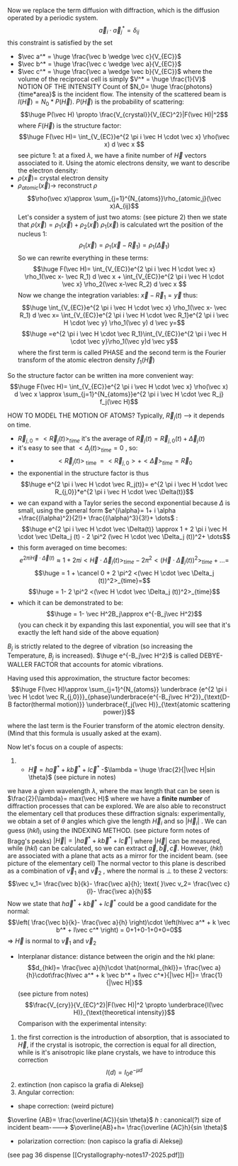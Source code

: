 Now we replace the term diffusion with diffraction, which is the diffusion operated by a periodic system.
$$\vec a_i\cdot \vec a_j^*= \delta _{ij}$$
this constraint is satisfied by the set
- $\vec a^* = \huge \frac{\vec b \wedge \vec c}{V_{EC}}$
- $\vec b^* = \huge \frac{\vec c \wedge \vec a}{V_{EC}}$
- $\vec c^* = \huge \frac{\vec a \wedge \vec b}{V_{EC}}$
where the volume of the reciprocal cell is simply $V^* = \huge \frac{1}{V}$ 
NOTION OF THE INTENSITY
Count of $N_0= \huge \frac{photons}{time*area}$ is the incident flow. The intensity of the scattered beam is $I(\vec H)=N_0*P(\vec H)$. 
$P(\vec H)$ is the probability of scattering:
$$\huge P(\vec H) \propto \frac{V_{crystal}}{V_{EC}^2}|F(\vec H)|^2$$where $F(\vec H)$ is the structure factor: $$\huge F(\vec H)= \int_{V_{EC}}e^{2 \pi i \vec H \cdot \vec x} \rho(\vec x) d \vec x $$
see picture 1: at a fixed $\lambda$, we have a finite number of $\vec H$ vectors associated to it.
Using the atomic electrons density, we want to describe the electron density:
- $\rho(\vec x)=$ crystal electron density
- $\rho_{atomic}(\vec x)\rightarrow$ reconstruct $\rho$ 
$$\rho(\vec x)\approx \sum_{j=1}^{N_{atoms}}\rho_{atomic,j}(\vec x)A_{ij}$$
Let's consider a system of just two atoms:
(see picture 2)
then we state that $\rho(\vec x)= \rho_1(\vec x)+ \rho_2(\vec x)$ 
$\rho_1(\vec x)$ is calculated wrt the position of the nucleus 1: $$\rho_1(\vec x)= \rho_1(\vec x- \vec R_1)= \rho_1(\vec \Delta_1)$$
So we can rewrite everything in these terms: $$\huge F(\vec H)= \int_{V_{EC}}e^{2 \pi i \vec H \cdot \vec x} \rho_1(\vec x- \vec R_1) d \vec x + \int_{V_{EC}}e^{2 \pi i \vec H \cdot \vec x} \rho_2(\vec x-\vec R_2) d \vec x  $$Now we change the integration variables: $\vec x - \vec R_1= \vec y$ thus: $$\huge \int_{V_{EC}}e^{2 \pi i \vec H \cdot \vec x} \rho_1(\vec x- \vec R_1) d \vec x= \int_{V_{EC}}e^{2 \pi i \vec H \cdot \vec R_1}e^{2 \pi i \vec H \cdot \vec y} \rho_1(\vec y) d \vec y=$$
$$\huge =e^{2 \pi i \vec H \cdot \vec R_1}\int_{V_{EC}}e^{2 \pi i \vec H \cdot \vec y}\rho_1(\vec y)d \vec y$$
where the first term is called PHASE and the second term is the Fourier transform of the atomic electron density $f_1(\vec H)$

So the structure factor can be written ina more convenient way: $$\huge F(\vec H)= \int_{V_{EC}}e^{2 \pi i \vec H \cdot \vec x} \rho(\vec x) d \vec x \approx \sum_{j=1}^{N_{atoms}}e^{2 \pi i \vec H \cdot \vec R_j} f_j(\vec H)$$

HOW TO MODEL THE MOTION OF ATOMS? Typically, $\vec R_j (t)$ --> it depends on time. 
- $\vec R_{j,0}= <\vec R_{j}(t)>_{time}$ it's the average of $\vec R_j (t)=\vec R_{j,0} (t)+ \vec \Delta_j (t)$
- it's easy to see that $<\Delta_j(t)>_{time}=0$ , so:
- $$<\vec R_{j}(t)>_{\text{ time }} = <\vec R_{j,0}>+<\vec \Delta>_{time} = \vec R_{0} $$
- the exponential in the structure factor is thus $$\huge e^{2 \pi i \vec H \cdot \vec R_j(t)}= e^{2 \pi i \vec H \cdot \vec R_{j,0}}*e^{2 \pi i \vec H \cdot \vec \Delta(t)}$$
- we can expand with a Taylor series the second exponential because $\Delta$ is small, using the general form $e^{i\alpha}= 1+ i \alpha +\frac{(i\alpha)^2}{2!}+ \frac{(i\alpha)^3}{3!}+ \dots$  : $$\huge e^{2 \pi i \vec H \cdot \vec \Delta(t)} \approx 1 + 2 \pi i \vec H \cdot \vec \Delta_j (t) - 2 \pi^2 (\vec H \cdot \vec \Delta_j (t))^2+ \dots$$
- this form averaged on time becomes: $$e^{2 \pi i \vec H \cdot \vec \Delta(t)} \approx 1 + 2 \pi i <\vec H \cdot \vec \Delta_j (t)>_{time} - 2 \pi^2 <(\vec H \cdot \vec \Delta_j (t))^2>_{time}+ \dots = $$
$$\huge = 1 + \cancel 0 + 2 \pi^2 <(\vec H \cdot \vec \Delta_j (t))^2>_{time}=$$
$$\huge = 1- 2 \pi^2 <(\vec H \cdot \vec \Delta_j (t))^2>_{time}$$
- which it can be demonstrated to be: $$\huge = 1- \vec H^2B_j\approx e^{-B_j\vec H^2}$$
(you can check it by expanding this last exponential, you will see that it's exactly the left hand side of the above equation)

$B_j$ is strictly related to the degree of vibration (so increasing the Temperature, $B_j$ is increased).
$\huge e^{-B_j\vec H^2}$ is called DEBYE-WALLER FACTOR that accounts for atomic vibrations.

Having used this approximation, the structure factor becomes: $$\huge F(\vec H)\approx \sum_{j=1}^{N_{atoms}} \underbrace {e^{2 \pi i \vec H \cdot \vec R_{j,0}}}_{phase}\underbrace{e^{-B_j\vec H^2}}_{\text{D-B factor(thermal motion)}} \underbrace{f_j(\vec H)}_{\text{atomic scattering power}}$$

where the last term is the Fourier transform of the atomic electron density.
(Mind that this formula is usually asked at the exam).

Now let's focus on a couple of aspects:
1) -   $\vec H = h\vec a^* + k \vec b^* + l\vec c^*$ 
   -$\lambda = \huge \frac{2}{|\vec H|sin \theta}$ 
(see picture in notes)

we have a given wavelength $\lambda$, where the max length that can be seen is $\frac{2}{\lambda}= max(\vec H)$ where we have a **finite number** of diffraction processes that can be explored. We are also able to reconstruct the elementary cell that produces these diffraction signals: experimentally, we obtain a set of $\theta$ angles which give the length $\vec H_i$ and so $|\vec H_i|$ . We can guess $(hkl)_i$ using the INDEXING METHOD.
(see picture form notes of Bragg's peaks)
$|\vec H| = |h\vec a^* + k \vec b^* + l\vec c^*|$ where $|\vec H|$ can be measured, while $(hkl)$ can be calculated, so we can extract $\vec a, \vec b, \vec c$. However, $(hkl)$ are associated with a plane that acts as a mirror for the incident beam.
(see picture of the elementary cell) 
The normal vector to this plane is described as a combination of $\vec v_1$ and $\vec v_2$ , where the normal is $\perp$ to these 2 vectors: $$\vec v_1= \frac{\vec b}{k}- \frac{\vec a}{h}; \text{ }\vec v_2= \frac{\vec c}{l}- \frac{\vec a}{h}$$
Now we state that  $h\vec a^* + k \vec b^* + l\vec c^*$ could be a good candidate for the normal:
$$\left( \frac{\vec b}{k}- \frac{\vec a}{h} \right)\cdot \left(h\vec a^* + k \vec b^* + l\vec c^* \right) = 0+1+0-1+0+0=0$$
$\Rightarrow$ $\vec H$ is normal to $\vec v_1$ and $\vec v_2$ 

- Interplanar distance: distance between the origin and the hkl plane: $$d_{hkl}= \frac{\vec a}{h}\cdot \hat{normal_{hkl}}= \frac{\vec a}{h}\cdot\frac{h\vec a^* + k \vec b^* + l\vec c^*}{|\vec H|}= \frac{1}{|\vec H|}$$
(see picture from notes)
$$\frac{V_{cry}}{V_{EC}^2}|F(\vec H)|^2 \propto \underbrace{I(\vec H)}_{\text{theoretical intensity}}$$
Comparison with the experimental intensity:

1) the first correction is the introduction of absorption, that is associated to $\vec H$, if the crystal is isotropic, the correction is equal for all direction, while is it's anisotropic like plane crystals, we have to introduce this correction
$$I(d)=I_0e^{-\mu d}$$
2) extinction (non capisco la grafia di Aleksej)
3) Angular correction: 

- shape correction: (weird picture)

$\overline {AB}= \frac{\overline{AC}}{sin \theta}$
$h$ : canonical(?) size of incident beam----> $\overline{AB}+h= \frac{\overline {AC}h}{sin \theta}$

- polarization correction: (non capisco la grafia di Aleksej)

(see pag 36 dispense [[Crystallography-notes17-2025.pdf]])
